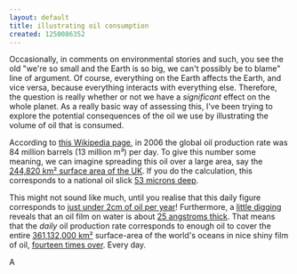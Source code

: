 ```yaml
---
layout: default
title: illustrating oil consumption
created: 1250086352
---
```

Occasionally, in comments on environmental stories and such, you see the old "we're so small and the Earth is so big, we can't possibly be to blame" line of argument. Of course, everything on the Earth affects the Earth, and vice versa, because everything interacts with everything else. Therefore, the question is really whether or not we have a *significant* effect on the whole planet. As a really basic way of assessing this, I've been trying to explore the potential consequences of the oil we use by illustrating the volume of oil that is consumed.
<!--break-->
According to [this Wikipedia page](http://en.wikipedia.org/wiki/Fossil_fuel#Levels_and_flows), in 2006 the global oil production rate was 84 million barrels (13 million m³) per day. To give this number some meaning, we can imagine spreading this oil over a large area, say the [244,820 km² surface area of the UK](http://en.wikipedia.org/wiki/Uk). If you do the calculation, this corresponds to a national oil slick [53 microns deep](http://www.google.co.uk/search?q=13+million+m^3+%2F+244%2C820+km^2).

This might not sound like much, until you realise that this daily figure corresponds to [just under 2cm of oil per year](http://www.google.co.uk/search?q=365+*+53.1002369+microns)!
Furthermore, a [little digging](http://www.google.co.uk/search?q=thickness+studies+crude+oil+film) reveals that an oil film on water is about [25 angstroms thick](http://rms1.agsearch.agropedia.affrc.go.jp/contents/JASI/pdf/society/11-0769.pdf). That means that the *daily* oil production rate corresponds to enough oil to cover the entire
[361,132,000 km²](http://en.wikipedia.org/wiki/Earth) surface-area of the world's oceans in nice shiny film of oil, [fourteen times over](http://www.google.co.uk/search?q=%2813+million+m^3+%2F+%2825+angstroms%29+%29+%2F+361%2C132%2C000+km^2). Every day.

A
